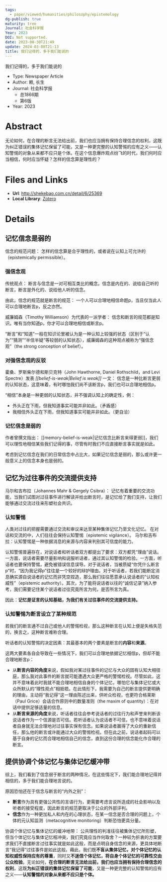 ```yaml
---
tags:
  - paper/viewed/humanities/philosophy/epistemology
dg-publish: true
maturity: tree
Journal: 社会科学报
Year: 2023
DOI: Not supported.
date: 2023-08-30T21:49
update: 2024-03-08T21:13
title: 我们记得的，多于我们能说的
---
```


我们记得的，多于我们能说的

- Type: Newspaper Article
- Author: 赖, 长生
- Journal: 社会科学报
    - 总1866期
    - 第6版
- Year: 2023

# Abstract
无论如何，在合理的断言无法给出前，我们也应当拥有保持合理信念的权利，这既为纠正错误的集体记忆保留了可能，又是一种更完整的认知警惕的应有之义——认知警惕的对象从来都不应只是个体。在这个信息爆炸观点纷飞的时代，我们何时应当相信，何时应当怀疑？怎样的信念算是理性的？

# Files and Links
- **Url**: http://shekebao.com.cn/detail/6/25369
- **Local Library**: [Zotero](zotero://select/library/items/WEYSNPFP)

# Details

## 记忆信念是弱的
信念的规范问题：
怎样的信念算是合乎理性的，或者说在认知上可允许的（epistemically permissible）。

### 强信念观
传统观点：
断言与信念是一对可相互类比的概念。信念是内在的、说给自己听的断言，断言是外化的、说给他人听的信念。

由此，信念的规范就是断言的规范：
一个人可以合理地相信命题p，当且仅当此人可以合理地断言p，反之亦然。

威廉姆森（Timothy Williamson）为代表的一派学者：
信念和断言的规范都是知识。唯有当你知道p，你才可以合理地相信或断言p。

“断言”和“知道”一般在知识论里被认为是一种认知上较强的状态（区别于“认为”“猜测”“半信半疑”等较弱的认知状态），威廉姆森的这种观点被称为“强信念观”（the strong conception of belief）。

### 对强信念观的反驳
霍桑、罗斯柴尔德和斯贝克特（John Hawthorne, Daniel Rothschild，and Levi Spectre）发表 _[[belief-is-weak|Belief is weak]]_ 一文：
信念是一种比断言更弱的认知状态，这意味着，有时哪怕我们尚不该断言p，我们也可以合理地相信p。

“相信”本身是一种更弱的认知状态，并不强调认知上的确定性，例：
- 外头正在下雨，但我知道事实可能并非如此。（矛盾感）
- 我相信外头正在下雨，但我知道事实可能并非如此。（更自洽）

### 记忆信念是弱的
作者曾撰文指出：
[[memory-belief-is-weak|记忆信念比断言来得更弱]]，我们可以理性地相信某些我们记得的事，尽管有时我们不应直接断言事实就是如此。

考虑到记忆信念在我们的日常信念中占比大，如果记忆信念是弱的，那么或许更一般意义上的信念本身也是弱的。

## 记忆为过往事件的交流提供支持

马尔和吉布拉（Johannes Mahr & Gergely Csibra）：
记忆有着重要的交流功能，当我们试图对过往事件进行解读并给出断言时，是记忆给了我们支持，让我们能够通过交流过往来形塑社会共识。

### 认知警惕
人类对过往的把握需要通过交流和审议来达至某种集体记忆乃至文化记忆。
在对话和交流的中，人们往往会保持认知警惕（epistemic vigilance）。
马尔和吉布拉：认知警惕是一种依据消息的来源与内容来判别其可信度的能力。

认知警惕普遍存在，对说话者和听话者双方都提出了要求：双方都凭“理由”说话。一方面，说话者需要尽量影响和说服听话者，通过其认知警惕的检验。一方面，听话者也要保持警惕，避免被错误信息误导。对于说话者，当被质疑“你凭什么断言p”时，“因为我记得p”往往是一个较好的辩护理由。对于听话者，若我们能断定消息确实源自说话者的记忆而非凭空捏造，那么我们往往愿意承认说话者的“认知权威性”（epistemic authority）。其次，为了能将说话者以往的“诚信记录”纳入参考，我们需要记住某个说话者过往究竟所言为何，是否所言为真。

因此：**记忆是证言的认知基础，为我们有关过往事件的交流提供支持。**

### 认知警惕为断言设立了某种规范
若我们的断言通不过自己或他人的警惕检视，那么这种断言在认知上便是失格失范的，换言之，这种断言难称合理。

听话者的认知警惕的决定因素：其最基本的两个要素是断言的**内容**和**来源**。

这两大要素各自会导致在一些情况下，我们可以合理地依据记忆相信p，但却不能合理地断言p：
- 从**断言内容的角度**来说，假如我对某过往事件的记忆与大众的固有认知大相径庭，那么我对此事件的断言就可能遭遇大众更严格的警惕检视。尽管如此，这并不意味着此时我就不能合理地相信自身的个体记忆，哪怕它与集体记忆或大众所默认的“理性观点”相抵牾。在此情形下，我需要为自己的断言提供更明确的理由，主动将“我记得”这一理由陈述出来，供听众检视，也更符合格莱斯（Paul Grice）会话合作原则中的数量准则（the maxim of quantity）：在对话中提供足够适量的信息。
- 从**断言来源的角度**来说，听话者往往会参考说话者的过往行为和声誉来判断该说话者作为一个信源是否可信。若听话者认为说话者不可信，也不意味着说话者自身就无法合理地对过往事实保有信念。如果说话者赢得了大众的重新信任，那么他的断言或许能通过大众的警惕检视。但在此之前，说话者起码可以基于自身的记忆而合理地相信自己的信念，直到这份合理的信念能化作合理的断言。

## 提供协调个体记忆与集体记忆缓冲带
综上，我们看到了信念弱于断言的两种情况，在这些情况下，我们能合理地记得并相信的，多于我们能合理地言说的。

原因恐怕还在于信念与断言的“内外之别”：
- **断言**作为具有更强公共性的言语行为，更需要考虑言说所造成的社会影响以及听者的接受程度，因此断言的规范更取决于公众的外部评判。
- **信念**作为一种更加私人和内在的心理状态，在某一信念是否合理的问题上，个体的元认知监测（metacognitive monitoring）判断恐怕更具分量。

协调个体记忆与集体记忆的缓冲地带：
公共理性的判准往往被集体记忆所形塑，但当个体记忆与集体记忆相冲突，我们究竟应当作何取舍？一种较为折衷的方案要求我们不直接断言过往事实就是如此这般，而是点明自身信念的来源，更具体地断言“我记得”过往事件是如此这般。藉此，我们既**不盲从集体记忆，对个体记忆的认知权威性保持应有的尊重**，同时又**不迷信个体记忆，将自身个体记忆的可靠性交由公众检验**。无论如何，**在合理的断言无法给出前，我们也应当拥有保持合理信念的权利**，这既**为纠正错误的集体记忆保留了可能**，又是一种更完整的认知警惕的应有之义——**认知警惕的对象从来都不应只是个体。**